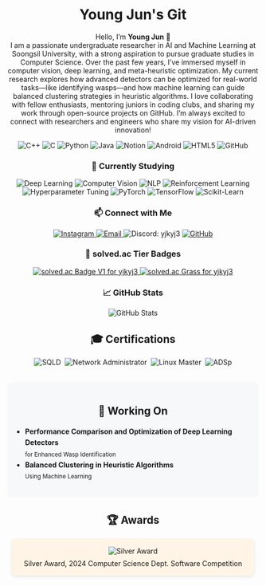 <!-- GitHub Profile README HTML Snippet -->
<div align="center">
  <!-- Title -->
  <h1>Young Jun's Git</h1>

  <!-- Introduction -->
  <!-- Extended Self-Introduction -->
  <p>
    Hello, I’m <strong>Young Jun</strong> 👋<br/>
    I am a passionate undergraduate researcher in AI and Machine Learning at Soongsil University, with a strong aspiration to pursue graduate studies in Computer Science.  
    Over the past few years, I’ve immersed myself in computer vision, deep learning, and meta-heuristic optimization.  
    My current research explores how advanced detectors can be optimized for real-world tasks—like identifying wasps—and how machine learning can guide balanced clustering strategies in heuristic algorithms.  
    I love collaborating with fellow enthusiasts, mentoring juniors in coding clubs, and sharing my work through open-source projects on GitHub.  
    I’m always excited to connect with researchers and engineers who share my vision for AI-driven innovation!
  </p>
  <!-- Tech Badges -->
  <div>
    <img src="https://img.shields.io/badge/C%2B%2B-00599C?style=for-the-badge&logo=c%2B%2B" alt="C++"/>
    <img src="https://img.shields.io/badge/C-339933?style=for-the-badge&logo=c" alt="C"/>
    <img src="https://img.shields.io/badge/Python-3776AB?style=for-the-badge&logo=python" alt="Python"/>
    <img src="https://img.shields.io/badge/Java-007396?style=for-the-badge&logo=java" alt="Java"/>
    <img src="https://img.shields.io/badge/Notion-000000?style=for-the-badge&logo=notion" alt="Notion"/>
    <img src="https://img.shields.io/badge/Android-3DDC84?style=for-the-badge&logo=android" alt="Android"/>
    <img src="https://img.shields.io/badge/HTML5-E34F26?style=for-the-badge&logo=html5" alt="HTML5"/>
    <img src="https://img.shields.io/badge/GitHub-181717?style=for-the-badge&logo=github" alt="GitHub"/>
  </div>

  <!-- Currently Studying -->
  <h3>🔭 Currently Studying</h3>
  <div>
    <img src="https://img.shields.io/badge/Deep%20Learning-FF6F61?style=for-the-badge&logo=tensorflow" alt="Deep Learning"/>
    <img src="https://img.shields.io/badge/Computer%20Vision-0082C8?style=for-the-badge&logo=opencv" alt="Computer Vision"/>
    <img src="https://img.shields.io/badge/NLP-FE5722?style=for-the-badge&logo=python" alt="NLP"/>
    <img src="https://img.shields.io/badge/Reinforcement%20Learning-4E8FFF?style=for-the-badge" alt="Reinforcement Learning"/>
    <img src="https://img.shields.io/badge/Hyperparameter%20Tuning-00A676?style=for-the-badge" alt="Hyperparameter Tuning"/>
    <img src="https://img.shields.io/badge/PyTorch-EE4C2C?style=for-the-badge&logo=pytorch" alt="PyTorch"/>
    <img src="https://img.shields.io/badge/TensorFlow-FF6F61?style=for-the-badge&logo=tensorflow" alt="TensorFlow"/>
    <img src="https://img.shields.io/badge/Scikit--Learn-F7931E?style=for-the-badge&logo=scikit-learn" alt="Scikit-Learn"/>
  </div>

  <!-- Contact Badges -->
  <h3>📫 Connect with Me</h3>
  <div>
    <a href="https://www.instagram.com/bbang_jun_0308/">
      <img src="https://img.shields.io/badge/Instagram-E4405F?style=for-the-badge&logo=instagram" alt="Instagram"/>
    </a>
    <a href="mailto:yjkyj3@naver.com">
      <img src="https://img.shields.io/badge/Email-D14836?style=for-the-badge&logo=gmail" alt="Email"/>
    </a>
    <img src="https://img.shields.io/badge/Discord-5865F2?style=for-the-badge&logo=discord" alt="Discord: yjkyj3"/>
    <a href="https://github.com/yjkyj3">
      <img src="https://img.shields.io/badge/GitHub-181717?style=for-the-badge&logo=github" alt="GitHub"/>
    </a>
  </div>

<!-- solved.ac Mini Badges (버전1 & 버전2) -->
<h3>🎯 solved.ac Tier Badges</h3>
<div align="center">
  <!-- Mini Badge 버전1 -->
  <a href="https://solved.ac/profile/yjkyj3">
    <img
      src="http://mazassumnida.wtf/api/generate_badge?boj=yjkyj3"
      alt="solved.ac Badge V1 for yjkyj3"
    />
  </a>
    <!-- solved.ac “Grass” (잔디) -->
  <a href="https://solved.ac/profile/yjkyj3">
    <img
      src="https://mazandi.herokuapp.com/api?handle=yjkyj3&theme=warm"
      alt="solved.ac Grass for yjkyj3"
    />
  </a>
</div>

  <!-- GitHub Stats -->
  <h3>📈 GitHub Stats</h3>
  <div>
    <img src="https://github-readme-stats.vercel.app/api?username=yjkyj3&show_icons=true&theme=default" alt="GitHub Stats"/>
  </div>
</div>

<!-- ====== Certifications & Badges ====== -->
<section style="max-width:800px; margin:auto; text-align:center;">
  <h2>🎓 Certifications</h2>
  <div style="display:flex; flex-wrap:wrap; justify-content:center; gap:0.5rem;">
    <img src="https://img.shields.io/badge/SQLD-SQL%20Developer-4EAA25?style=for-the-badge&logo=postgresql" alt="SQLD"/>
    <img src="https://img.shields.io/badge/Network_Admin-⭐️ Networking-0078D4?style=for-the-badge&logo=cisco" alt="Network Administrator"/>
    <img src="https://img.shields.io/badge/Linux_Master-LPI-CC0000?style=for-the-badge&logo=linux" alt="Linux Master"/>
    <img src="https://img.shields.io/badge/ADSp-Advanced%20Data%20Science%20Professional-00AEBF?style=for-the-badge" alt="ADSp"/>
  </div>
</section>

<!-- ====== Current Papers ====== -->
<section style="max-width:800px; margin:2rem auto; padding:1rem; border-radius:8px; background:#f7f8fa;">
  <h2 style="text-align:center;">📑 Working On</h2>
  <ul style="line-height:1.6; padding-left:1.2rem;">
    <li>
      <strong>Performance Comparison and Optimization of Deep Learning Detectors</strong><br/>
      <small>for Enhanced Wasp Identification</small>
    </li>
    <li>
      <strong>Balanced Clustering in Heuristic Algorithms</strong><br/>
      <small>Using Machine Learning</small>
    </li>
  </ul>
</section>

<!-- ====== Awards ====== -->
<section style="max-width:800px; margin:auto; text-align:center;">
  <h2>🏆 Awards</h2>
  <div style="display:inline-block; padding:1rem 1.5rem; border-radius:8px; background:#fff4e5; box-shadow:0 2px 6px rgba(0,0,0,0.1);">
    <img src="https://img.shields.io/badge/2024-Photoisk_Silver-9C27B0?style=for-the-badge&logo=award" alt="Silver Award"/>
    <p style="margin:0.5rem 0 0;">Silver Award, 2024 Computer Science Dept. Software Competition</p>
  </div>
</section>

